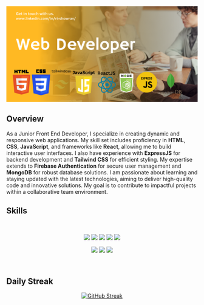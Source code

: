 <img src="https://github.com/rishowrav/rishowrav/blob/main/web developer.png" alt="rishowrav GitHub README header image">




## Overview
<p>As a Junior Front End Developer, I specialize in creating dynamic and responsive web applications. My skill set includes proficiency in <b>HTML</b>, <b>CSS</b>, <b>JavaScript</b>, and frameworks like <b>React</b>, allowing me to build interactive user interfaces. I also have experience with <b>ExpressJS</b> for backend development and <b> Tailwind CSS</b> for efficient styling. My expertise extends to <b>Firebase Authentication</b> for secure user management and <b>MongoDB</b> for robust database solutions. I am passionate about learning and staying updated with the latest technologies, aiming to deliver high-quality code and innovative solutions. My goal is to contribute to impactful projects within a collaborative team environment.</p>



## Skills

<br>
<p align="center">
<img src="https://github.com/mir-hussain/mir-hussain/blob/main/images/icons/HTML.png"/>
<img src="https://github.com/mir-hussain/mir-hussain/blob/main/images/icons/css.png"/>
<img src="https://github.com/mir-hussain/mir-hussain/blob/main/images/icons/JavaScript.png"/>
<img src="https://github.com/mir-hussain/mir-hussain/blob/main/images/icons/react.png"/>
<img src="https://github.com/mir-hussain/mir-hussain/blob/main/images/icons/tailwind.png"/>
</p>
<p align="center">

<img src="https://github.com/mir-hussain/mir-hussain/blob/main/images/icons/firebase.png"/>
<img src="https://github.com/mir-hussain/mir-hussain/blob/main/images/icons/express.png"/>
<img src="https://github.com/mir-hussain/mir-hussain/blob/main/images/icons/mongo.png"/>
</p>
<br/>



## Daily Streak
<p align="center">
<a href="https://git.io/streak-stats"><img src="https://github-readme-streak-stats-ashy.vercel.app?user=rishowrav&theme=dark&date_format=M%20j%5B%2C%20Y%5D&card_width=700&card_height=220" alt="GitHub Streak" /></a>
</p>



<!--
**rishowrav/rishowrav** is a ✨ _special_ ✨ repository because its `README.md` (this file) appears on your GitHub profile.

Here are some ideas to get you started:

- 🔭 I’m currently working on ...
- 🌱 I’m currently learning ...
- 👯 I’m looking to collaborate on ...
- 🤔 I’m looking for help with ...
- 💬 Ask me about ...
- 📫 How to reach me: ...
- 😄 Pronouns: ...
- ⚡ Fun fact: ...
-->
